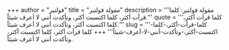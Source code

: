 +++
author = "فولتير"
title = "مقولة فولتير"
description = '''مقولة فولتير: كلما قرأت أكثر، كلما اكتسبت أكثر، وتأكدت أنني لا أعرف شيئاً.'''
quote = '''كلما قرأت أكثر، كلما اكتسبت أكثر، وتأكدت أنني لا أعرف شيئاً.'''
slug = '''كلما-قرأت-أكثر،-كلما-اكتسبت-أكثر،-وتأكدت-أنني-لا-أعرف-شيئاً'''
+++
كلما قرأت أكثر، كلما اكتسبت أكثر، وتأكدت أنني لا أعرف شيئاً.
